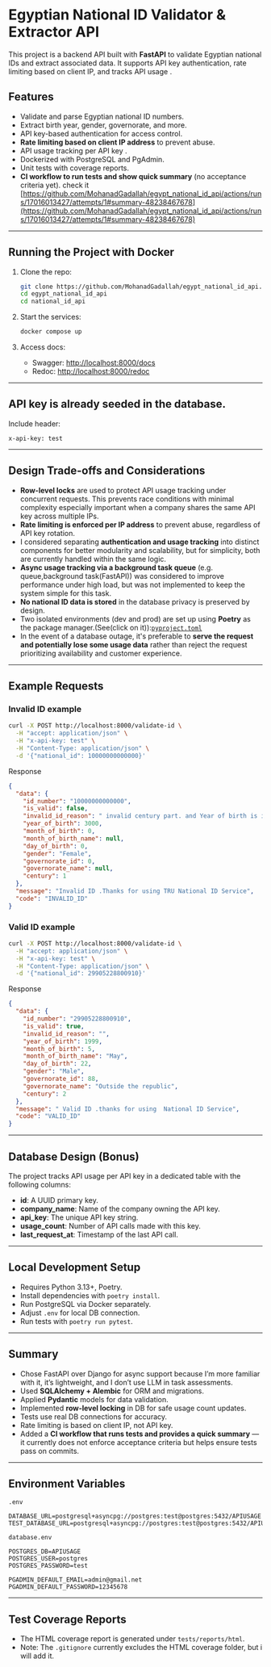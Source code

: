 
# Egyptian National ID Validator & Extractor API

This project is a backend API built with **FastAPI** to validate Egyptian national IDs and extract associated data. It supports API key authentication, rate limiting based on client IP, and tracks API usage .

##  Features

* Validate and parse Egyptian national ID numbers.
* Extract birth year, gender, governorate, and more.
* API key-based authentication for access control.
* **Rate limiting based on client IP address** to prevent abuse.
* API usage tracking per API key  .
* Dockerized with PostgreSQL and PgAdmin.
* Unit tests with coverage reports.
* **CI workflow to run tests and show quick summary** (no acceptance criteria yet). check it [https://github.com/MohanadGadallah/egypt_national_id_api/actions/runs/17016013427/attempts/1#summary-48238467678](https://github.com/MohanadGadallah/egypt_national_id_api/actions/runs/17016013427/attempts/1#summary-48238467678)

---

##  Running the Project with Docker

1. Clone the repo:

   ```bash
   git clone https://github.com/MohanadGadallah/egypt_national_id_api.git
   cd egypt_national_id_api
   cd national_id_api
   ```

2. Start the services:

   ```bash
   docker compose up
   ```

3. Access docs:

   * Swagger: [http://localhost:8000/docs](http://localhost:8000/docs)
   * Redoc: [http://localhost:8000/redoc](http://localhost:8000/redoc)

---

## API key is already seeded in the database.

Include header:

```
x-api-key: test
```

---

## Design Trade-offs and Considerations

* **Row-level locks** are used to protect API usage tracking under concurrent requests. This prevents race conditions with minimal complexity especially important when a company shares the same API key across multiple IPs.
* **Rate limiting is enforced per IP address** to prevent abuse, regardless of API key rotation.
* I considered separating **authentication and usage tracking** into distinct components for better modularity and scalability, but for simplicity, both are currently handled within the same logic.
* **Async usage tracking via a background task queue** (e.g. queue,background task(FastAPI)) was considered to improve performance under high load, but was not implemented to keep the system simple for this task.
* **No national ID data is stored** in the database  privacy is preserved by design.
* Two isolated environments (dev and prod) are set up using **Poetry** as the package manager.(See(click on it)):[`pyproject.toml`](national_id_api/pyproject.toml) 
* In the event of a database outage, it's preferable to **serve the request and potentially lose some usage data** rather than reject the request prioritizing availability and customer experience.


---

## Example Requests

### Invalid ID example

```bash
curl -X POST http://localhost:8000/validate-id \
  -H "accept: application/json" \
  -H "x-api-key: test" \
  -H "Content-Type: application/json" \
  -d '{"national_id": 10000000000000}'
```

Response 

```json
{
  "data": {
    "id_number": "10000000000000",
    "is_valid": false,
    "invalid_id_reason": " invalid century part. and Year of birth is in the future. and invalid month. and invalid day for the month. and invalid governorate ID. ",
    "year_of_birth": 3000,
    "month_of_birth": 0,
    "month_of_birth_name": null,
    "day_of_birth": 0,
    "gender": "Female",
    "governorate_id": 0,
    "governorate_name": null,
    "century": 1
  },
  "message": "Invalid ID .Thanks for using TRU National ID Service",
  "code": "INVALID_ID"
}
```

### Valid ID example

```bash
curl -X POST http://localhost:8000/validate-id \
  -H "accept: application/json" \
  -H "x-api-key: test" \
  -H "Content-Type: application/json" \
  -d '{"national_id": 29905228800910}'
```

Response 

```json
{
  "data": {
    "id_number": "29905228800910",
    "is_valid": true,
    "invalid_id_reason": "",
    "year_of_birth": 1999,
    "month_of_birth": 5,
    "month_of_birth_name": "May",
    "day_of_birth": 22,
    "gender": "Male",
    "governorate_id": 88,
    "governorate_name": "Outside the republic",
    "century": 2
  },
  "message": " Valid ID .thanks for using  National ID Service",
  "code": "VALID_ID"
}
```

---

##  Database Design (Bonus)

The project tracks API usage per API key in a dedicated table with the following columns:

* **id**: A UUID primary key.
* **company_name**: Name of the company owning the API key.
* **api_key**: The unique API key string.
* **usage_count**: Number of API calls made with this key.
* **last_request_at**: Timestamp of the last API call.



---

##  Local Development Setup

* Requires Python 3.13+, Poetry.
* Install dependencies with `poetry install`.
* Run PostgreSQL via Docker separately.
* Adjust `.env` for local DB connection.
* Run tests with `poetry run pytest`.


---
##  Summary

* Chose FastAPI over Django for async support because I’m more familiar with it, it’s lightweight, and I don’t use LLM in task assessments.
* Used **SQLAlchemy + Alembic** for ORM and migrations.
* Applied **Pydantic** models for data validation.
* Implemented **row-level locking** in DB for safe usage count updates.
* Tests use real DB connections for accuracy.
* Rate limiting is based on client IP, not API key.
* Added a **CI workflow that runs tests and provides a quick summary** — it currently does not enforce acceptance criteria but helps ensure tests pass on commits.

---

##  Environment Variables

`.env`

```env
DATABASE_URL=postgresql+asyncpg://postgres:test@postgres:5432/APIUSAGE
TEST_DATABASE_URL=postgresql+asyncpg://postgres:test@postgres:5432/APIUSAGE
```

`database.env`

```env
POSTGRES_DB=APIUSAGE
POSTGRES_USER=postgres
POSTGRES_PASSWORD=test

PGADMIN_DEFAULT_EMAIL=admin@gmail.net
PGADMIN_DEFAULT_PASSWORD=12345678
```

---

##  Test Coverage Reports

* The HTML coverage report is generated under `tests/reports/html`.
* Note: The `.gitignore` currently excludes the HTML coverage folder, but i will add it.

